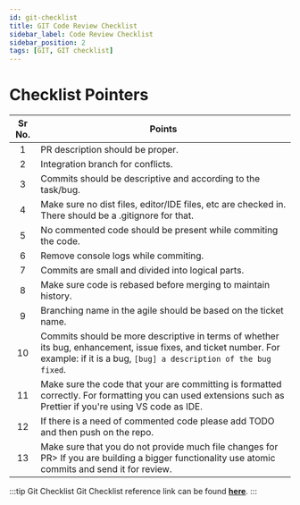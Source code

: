 ```yaml
---
id: git-checklist
title: GIT Code Review Checklist
sidebar_label: Code Review Checklist
sidebar_position: 2
tags: [GIT, GIT checklist]
---
```


# Checklist Pointers

Sr No. | Points |
:----: | ----- |
1 |	PR description should be proper.
2 |	Integration branch for conflicts.
3 |	Commits should be descriptive and according to the task/bug.
4 |	Make sure no dist files, editor/IDE files, etc are checked in. There should be a .gitignore for that.
5 |	No commented code should be present while commiting the code.
6 |	Remove console logs while commiting.
7 |	Commits are small and divided into logical parts.
8 |	Make sure code is rebased before merging to maintain history.
9 |	Branching name in the agile should be based on the ticket name.
10 |	Commits should be more descriptive in terms of whether its bug, enhancement, issue fixes, and ticket number. For example: if it is a bug, `[bug] a description of the bug fixed`.
11 |	Make sure the code that your are committing is formatted correctly. For formatting you  can used extensions such as Prettier if you're using VS code as IDE.
12 |	If there is a need of commented code please add TODO and then push on the repo.
13 |	Make sure that you do not provide much file changes for PR> If you are building a bigger functionality use atomic commits and send it for review. 

:::tip Git Checklist
Git Checklist reference link can be found [**here**](https://docs.google.com/spreadsheets/d/1kbpSVE_ysY8Is5qvuWfCDTTTMp_Wtt5js7FBZzqGODk/edit#gid=1533928750).
:::